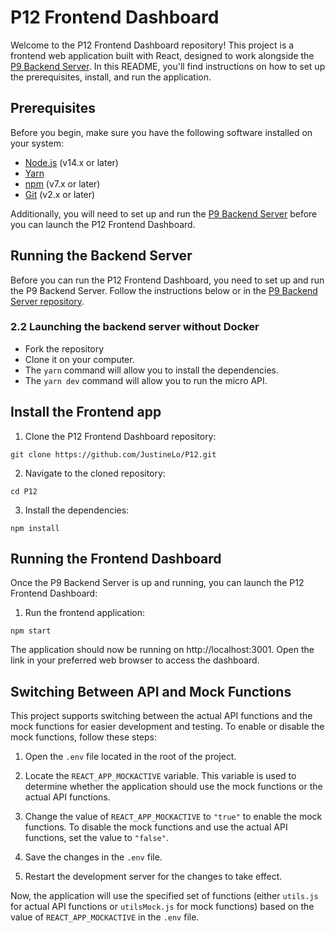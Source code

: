 # P12 Frontend Dashboard

Welcome to the P12 Frontend Dashboard repository! This project is a frontend web application built with React, designed to work alongside the [P9 Backend Server](https://github.com/JustineLo/P9-front-end-dashboard). In this README, you'll find instructions on how to set up the prerequisites, install, and run the application.

## Prerequisites

Before you begin, make sure you have the following software installed on your system:

- [Node.js](https://nodejs.org/en/download/) (v14.x or later)
- [Yarn](https://yarnpkg.com/)
- [npm](https://www.npmjs.com/get-npm) (v7.x or later)
- [Git](https://git-scm.com/book/en/v2/Getting-Started-Installing-Git) (v2.x or later)

Additionally, you will need to set up and run the [P9 Backend Server](https://github.com/JustineLo/P9-front-end-dashboard) before you can launch the P12 Frontend Dashboard.

## Running the Backend Server

Before you can run the P12 Frontend Dashboard, you need to set up and run the P9 Backend Server. Follow the instructions below or in the [P9 Backend Server repository](https://github.com/JustineLo/P9-front-end-dashboard).

### 2.2 Launching the backend server without Docker

- Fork the repository
- Clone it on your computer.
- The `yarn` command will allow you to install the dependencies.
- The `yarn dev` command will allow you to run the micro API.


## Install the Frontend app

1. Clone the P12 Frontend Dashboard repository:

```
git clone https://github.com/JustineLo/P12.git
``` 

2. Navigate to the cloned repository:
```
cd P12
```

3. Install the dependencies:
```
npm install
```

## Running the Frontend Dashboard

Once the P9 Backend Server is up and running, you can launch the P12 Frontend Dashboard:

1. Run the frontend application:
```
npm start
```

The application should now be running on http://localhost:3001. Open the link in your preferred web browser to access the dashboard.

## Switching Between API and Mock Functions

This project supports switching between the actual API functions and the mock functions for easier development and testing. To enable or disable the mock functions, follow these steps:

1. Open the `.env` file located in the root of the project.

2. Locate the `REACT_APP_MOCKACTIVE` variable. This variable is used to determine whether the application should use the mock functions or the actual API functions.

3. Change the value of `REACT_APP_MOCKACTIVE` to `"true"` to enable the mock functions. To disable the mock functions and use the actual API functions, set the value to `"false"`.


4. Save the changes in the `.env` file.

5. Restart the development server for the changes to take effect.

Now, the application will use the specified set of functions (either `utils.js` for actual API functions or `utilsMock.js` for mock functions) based on the value of `REACT_APP_MOCKACTIVE` in the `.env` file.
